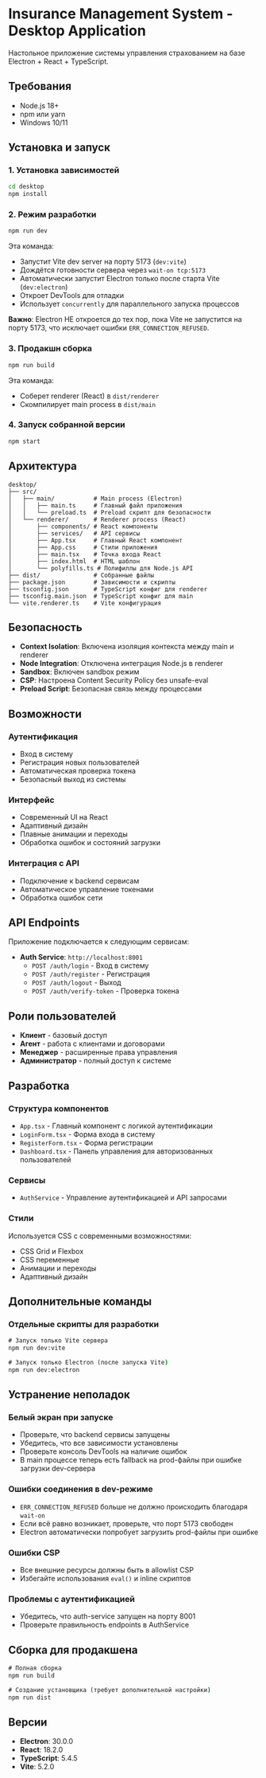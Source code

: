 # Insurance Management System - Desktop Application

Настольное приложение системы управления страхованием на базе Electron + React + TypeScript.

## Требования

- Node.js 18+ 
- npm или yarn
- Windows 10/11

## Установка и запуск

### 1. Установка зависимостей

```cmd
cd desktop
npm install
```

### 2. Режим разработки

```cmd
npm run dev
```

Эта команда:
- Запустит Vite dev server на порту 5173 (`dev:vite`)
- Дождётся готовности сервера через `wait-on tcp:5173`
- Автоматически запустит Electron только после старта Vite (`dev:electron`)
- Откроет DevTools для отладки
- Использует `concurrently` для параллельного запуска процессов

**Важно**: Electron НЕ откроется до тех пор, пока Vite не запустится на порту 5173, что исключает ошибки `ERR_CONNECTION_REFUSED`.

### 3. Продакшн сборка

```cmd
npm run build
```

Эта команда:
- Соберет renderer (React) в `dist/renderer`
- Скомпилирует main process в `dist/main`

### 4. Запуск собранной версии

```cmd
npm start
```

## Архитектура

```
desktop/
├── src/
│   ├── main/           # Main process (Electron)
│   │   ├── main.ts     # Главный файл приложения
│   │   └── preload.ts  # Preload скрипт для безопасности
│   └── renderer/       # Renderer process (React)
│       ├── components/ # React компоненты
│       ├── services/   # API сервисы
│       ├── App.tsx     # Главный React компонент
│       ├── App.css     # Стили приложения
│       ├── main.tsx    # Точка входа React
│       ├── index.html  # HTML шаблон
│       └── polyfills.ts # Полифиллы для Node.js API
├── dist/               # Собранные файлы
├── package.json        # Зависимости и скрипты
├── tsconfig.json       # TypeScript конфиг для renderer
├── tsconfig.main.json  # TypeScript конфиг для main
└── vite.renderer.ts    # Vite конфигурация
```

## Безопасность

- **Context Isolation**: Включена изоляция контекста между main и renderer
- **Node Integration**: Отключена интеграция Node.js в renderer
- **Sandbox**: Включен sandbox режим
- **CSP**: Настроена Content Security Policy без unsafe-eval
- **Preload Script**: Безопасная связь между процессами

## Возможности

### Аутентификация
- Вход в систему
- Регистрация новых пользователей
- Автоматическая проверка токена
- Безопасный выход из системы

### Интерфейс
- Современный UI на React
- Адаптивный дизайн
- Плавные анимации и переходы
- Обработка ошибок и состояний загрузки

### Интеграция с API
- Подключение к backend сервисам
- Автоматическое управление токенами
- Обработка ошибок сети

## API Endpoints

Приложение подключается к следующим сервисам:

- **Auth Service**: `http://localhost:8001`
  - `POST /auth/login` - Вход в систему
  - `POST /auth/register` - Регистрация
  - `POST /auth/logout` - Выход
  - `POST /auth/verify-token` - Проверка токена

## Роли пользователей

- **Клиент** - базовый доступ
- **Агент** - работа с клиентами и договорами
- **Менеджер** - расширенные права управления
- **Администратор** - полный доступ к системе

## Разработка

### Структура компонентов

- `App.tsx` - Главный компонент с логикой аутентификации
- `LoginForm.tsx` - Форма входа в систему
- `RegisterForm.tsx` - Форма регистрации
- `Dashboard.tsx` - Панель управления для авторизованных пользователей

### Сервисы

- `AuthService` - Управление аутентификацией и API запросами

### Стили

Используется CSS с современными возможностями:
- CSS Grid и Flexbox
- CSS переменные
- Анимации и переходы
- Адаптивный дизайн

## Дополнительные команды

### Отдельные скрипты для разработки

```cmd
# Запуск только Vite сервера
npm run dev:vite

# Запуск только Electron (после запуска Vite)
npm run dev:electron
```

## Устранение неполадок

### Белый экран при запуске
- Проверьте, что backend сервисы запущены
- Убедитесь, что все зависимости установлены
- Проверьте консоль DevTools на наличие ошибок
- В main процессе теперь есть fallback на prod-файлы при ошибке загрузки dev-сервера

### Ошибки соединения в dev-режиме
- `ERR_CONNECTION_REFUSED` больше не должно происходить благодаря `wait-on`
- Если всё равно возникает, проверьте, что порт 5173 свободен
- Electron автоматически попробует загрузить prod-файлы при ошибке

### Ошибки CSP
- Все внешние ресурсы должны быть в allowlist CSP
- Избегайте использования `eval()` и inline скриптов

### Проблемы с аутентификацией
- Убедитесь, что auth-service запущен на порту 8001
- Проверьте правильность endpoints в AuthService

## Сборка для продакшена

```cmd
# Полная сборка
npm run build

# Создание установщика (требует дополнительной настройки)
npm run dist
```

## Версии

- **Electron**: 30.0.0
- **React**: 18.2.0
- **TypeScript**: 5.4.5
- **Vite**: 5.2.0 
